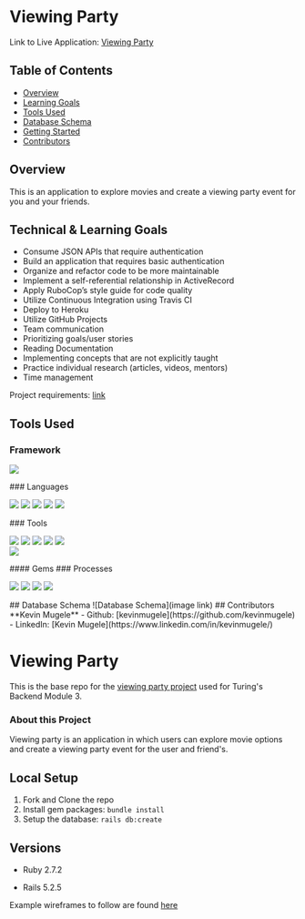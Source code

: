 # Viewing Party
Link to Live Application: [Viewing Party](https://awesome-viewing-party.herokuapp.com)
## Table of Contents
- [Overview](#overview)
- [Learning Goals](#learning-goals)
- [Tools Used](#tools-used)
- [Database Schema](#database-schema)
- [Getting Started](#getting-started)
- [Contributors](#contributors)
## Overview
This is an application to explore movies and create a viewing party event for you and your friends. 

## Technical & Learning Goals

- Consume JSON APIs that require authentication 
- Build an application that requires basic authentication 
- Organize and refactor code to be more maintainable 
- Implement a self-referential relationship in ActiveRecord 
- Apply RuboCop’s style guide for code quality 
- Utilize Continuous Integration using Travis CI 
- Deploy to Heroku 
- Utilize GitHub Projects
- Team communication
- Prioritizing goals/user stories
- Reading Documentation
- Implementing concepts that are not explicitly taught
- Practice individual research (articles, videos, mentors)
- Time management



Project requirements: [link](https://backend.turing.edu/module3/projects/viewing_party/index)<br />
## Tools Used
### Framework
<p>
  <img src="https://img.shields.io/badge/ruby%20on%20rails-b81818.svg?&style=for-the-badge&logo=rubyonrails&logoColor=white" />
</p>
### Languages
<p>
  <img src="https://img.shields.io/badge/ruby-CC342D.svg?&style=for-the-badge&logo=ruby&logoColor=white" />
  <img src="https://img.shields.io/badge/html5-E34F26.svg?&style=for-the-badge&logo=html5&logoColor=white" />
  <img src="https://img.shields.io/badge/css3-1572B6.svg?&style=for-the-badge&logo=css3&logoColor=white" />
  <img src="https://img.shields.io/badge/SQL-4169E1.svg?style=for-the-badge&logo=SQL&logoColor=white" />
  <img src="https://img.shields.io/badge/ActiveRecord-CC0000.svg?&style=for-the-badge&logo=rubyonrails&logoColor=white" />
</p>
### Tools
<p>
  <img src="https://img.shields.io/badge/Atom-66595C.svg?&style=for-the-badge&logo=atom&logoColor=white" />
  <img src="https://img.shields.io/badge/git-F05032.svg?&style=for-the-badge&logo=git&logoColor=white" />
  <img src="https://img.shields.io/badge/GitHub-181717.svg?&style=for-the-badge&logo=github&logoColor=white" />
  <img src="https://img.shields.io/badge/Heroku-430098.svg?&style=for-the-badge&logo=heroku&logoColor=white" />
  <img src="https://img.shields.io/badge/PostgreSQL-4169E1.svg?&style=for-the-badge&logo=postgresql&logoColor=white" /> <br />
  <img src="https://img.shields.io/badge/postico-4169E1.svg?&style=for-the-badge&logo=Postico&logoColor=white" />
</p>
#### Gems
<!-- <p>
  <img src="https://img.shields.io/badge/bootstrap-7952B3.svg?&style=for-the-badge&logo=bootstrap&logoColor=white" />
  <img src="https://img.shields.io/badge/capybara-E9573F.svg?&style=for-the-badge&logo=rubygems&logoColor=white" />
  <img src="https://img.shields.io/badge/faraday-E9573F.svg?&style=for-the-badge&logo=rubygems&logoColor=white" /> <br />
  <img src="https://img.shields.io/badge/launchy-E9573F.svg?&style=for-the-badge&logo=rubygems&logoColor=white" />
  <img src="https://img.shields.io/badge/orderly-E9573F.svg?&style=for-the-badge&logo=rubygems&logoColor=white" />
  <img src="https://img.shields.io/badge/pry-E9573F.svg?&style=for-the-badge&logo=rubygems&logoColor=white" />
  <img src="https://img.shields.io/badge/rspec-E9573F.svg?&style=for-the-badge&logo=rubygems&logoColor=white" />
  <img src="https://img.shields.io/badge/Sass-CC6699.svg?&style=for-the-badge&logo=sass&logoColor=white" /> <br />
  <img src="https://img.shields.io/badge/shoulda--matchers-E9573F.svg?&style=for-the-badge&logo=rubygems&logoColor=white" />
  <img src="https://img.shields.io/badge/simplecov-E9573F.svg?&style=for-the-badge&logo=rubygems&logoColor=white" />
  <img src="https://img.shields.io/badge/vcr-E9573F.svg?&style=for-the-badge&logo=rubygems&logoColor=white" />
  <img src="https://img.shields.io/badge/webmock-E9573F.svg?&style=for-the-badge&logo=rubygems&logoColor=white" />
</p> -->
### Processes
<p>
  <img src="https://img.shields.io/badge/OOP-b81818.svg?&style=for-the-badge&logo=OOP&logoColor=white" />
  <img src="https://img.shields.io/badge/TDD-b87818.svg?&style=for-the-badge&logo=TDD&logoColor=white" />
  <img src="https://img.shields.io/badge/MVC-b8b018.svg?&style=for-the-badge&logo=MVC&logoColor=white" />
  <img src="https://img.shields.io/badge/REST-33b818.svg?&style=for-the-badge&logo=REST&logoColor=white" />
</p>
## Database Schema
![Database Schema](image link)
## Contributors
**Kevin Mugele**
- Github: [kevinmugele](https://github.com/kevinmugele)
- LinkedIn: [Kevin Mugele](https://www.linkedin.com/in/kevinmugele/)


# Viewing Party

This is the base repo for the [viewing party project](https://backend.turing.io/module3/projects/viewing_party) used for Turing's Backend Module 3.

### About this Project

Viewing party is an application in which users can explore movie options and create a viewing party event for the user and friend's.

## Local Setup

1. Fork and Clone the repo
2. Install gem packages: `bundle install`
3. Setup the database: `rails db:create`


## Versions

- Ruby 2.7.2

- Rails 5.2.5

Example wireframes to follow are found [here](https://backend.turing.io/module3/projects/viewing_party/wireframes)
